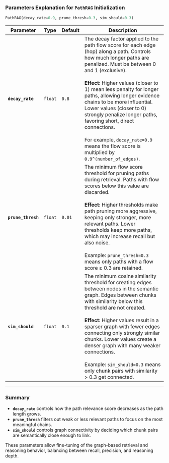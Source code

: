 ### Parameters Explanation for `PathRAG` Initialization

```python
PathRAG(decay_rate=0.9, prune_thresh=0.3, sim_should=0.3)
```

| Parameter          | Type    | Default | Description                                                                                                                                                                                                                                                                                                                                                                                                                                                                                                            |
| ------------------ | ------- | ------- | ---------------------------------------------------------------------------------------------------------------------------------------------------------------------------------------------------------------------------------------------------------------------------------------------------------------------------------------------------------------------------------------------------------------------------------------------------------------------------------------------------------------------- |
| **`decay_rate`**   | `float` | `0.8`   | The decay factor applied to the path flow score for each edge (hop) along a path. Controls how much longer paths are penalized. Must be between 0 and 1 (exclusive). <br><br> **Effect:** Higher values (closer to 1) mean less penalty for longer paths, allowing longer evidence chains to be more influential. Lower values (closer to 0) strongly penalize longer paths, favoring short, direct connections. <br><br> For example, `decay_rate=0.9` means the flow score is multiplied by `0.9^(number_of_edges)`. |
| **`prune_thresh`** | `float` | `0.01`  | The minimum flow score threshold for pruning paths during retrieval. Paths with flow scores below this value are discarded. <br><br> **Effect:** Higher thresholds make path pruning more aggressive, keeping only stronger, more relevant paths. Lower thresholds keep more paths, which may increase recall but also noise. <br><br> Example: `prune_thresh=0.3` means only paths with a flow score ≥ 0.3 are retained.                                                                                              |
| **`sim_should`**   | `float` | `0.1`   | The minimum cosine similarity threshold for creating edges between nodes in the semantic graph. Edges between chunks with similarity below this threshold are not created. <br><br> **Effect:** Higher values result in a sparser graph with fewer edges connecting only strongly similar chunks. Lower values create a denser graph with many weaker connections. <br><br> Example: `sim_should=0.3` means only chunk pairs with similarity > 0.3 get connected.                                                      |

---

### Summary

* **`decay_rate`** controls how the path relevance score decreases as the path length grows.
* **`prune_thresh`** filters out weak or less relevant paths to focus on the most meaningful chains.
* **`sim_should`** controls graph connectivity by deciding which chunk pairs are semantically close enough to link.

These parameters allow fine-tuning of the graph-based retrieval and reasoning behavior, balancing between recall, precision, and reasoning depth.